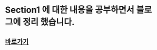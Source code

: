 # Section1 에 대한 내용을 공부하면서 블로그에 정리 했습니다.
## [바로가기](https://github.com/hongshin/SW-Testing-Debugging)

